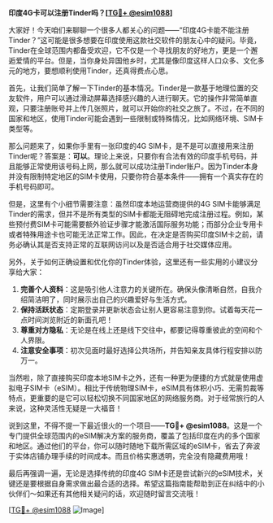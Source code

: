 **印度4G卡可以注册Tinder吗？[[TG💪+ @esim1088](https://t.me/s/esim1088)]**

大家好！今天咱们来聊聊一个很多人都关心的问题——“印度4G卡能不能注册Tinder？”这可能是很多想要在印度使用这款社交软件的朋友心中的疑问。毕竟，Tinder在全球范围内都备受欢迎，它不仅是一个寻找朋友的好地方，更是一个邂逅爱情的平台。但是，当你身处异国他乡时，尤其是像印度这样人口众多、文化多元的地方，要想顺利使用Tinder，还真得费点心思。

首先，让我们简单了解一下Tinder的基本情况。Tinder是一款基于地理位置的交友软件，用户可以通过滑动屏幕选择感兴趣的人进行聊天。它的操作非常简单直观，只要注册账号并上传几张照片，就可以开始你的社交之旅了。不过，在不同的国家和地区，使用Tinder可能会遇到一些限制或特殊情况，比如网络环境、SIM卡类型等。

那么问题来了，如果你手里有一张印度的4G SIM卡，是不是可以直接用来注册Tinder呢？答案是：**可以**。理论上来说，只要你有合法有效的印度手机号码，并且能够正常使用该号码上网，那么就可以成功注册Tinder账户。因为Tinder本身并没有限制特定地区的SIM卡使用，只要你符合基本条件——拥有一个真实存在的手机号码即可。

但是，这里有个小细节需要注意：虽然印度本地运营商提供的4G SIM卡能够满足Tinder的需求，但并不是所有类型的SIM卡都能无阻碍地完成注册过程。例如，某些预付费SIM卡可能需要额外验证步骤才能激活国际服务功能；而部分企业专用卡或者特殊用途卡也可能无法正常工作。因此，在决定是否购买印度SIM卡之前，请务必确认其是否支持正常的互联网访问以及是否适合用于社交媒体应用。

另外，关于如何正确设置和优化你的Tinder体验，这里还有一些实用的小建议分享给大家：

1. **完善个人资料**：这是吸引他人注意力的关键所在。确保头像清晰自然，自我介绍简洁明了，同时展示出自己的兴趣爱好与生活方式。
2. **保持活跃状态**：定期登录并更新状态会让别人更容易注意到你。试着每天花一点时间浏览附近的新面孔吧！
3. **尊重对方隐私**：无论是在线上还是线下交往中，都要记得尊重彼此的空间和个人界限。
4. **注意安全事项**：初次见面时最好选择公共场所，并告知亲友具体行程安排以防万一。

当然啦，除了直接购买印度本地SIM卡之外，还有一种更为便捷的方式就是使用虚拟电子SIM卡（eSIM）。相比于传统物理SIM卡，eSIM具有体积小巧、无需剪裁等特点，更重要的是它可以轻松切换不同国家地区的网络服务商。对于经常旅行的人来说，这种灵活性无疑是一大福音！

说到这里，不得不提一下最近很火的一个项目——**TG💪+ @esim1088**。这是一个专门提供全球范围内的eSIM解决方案的服务商，覆盖了包括印度在内的多个国家和地区。通过他们的平台，你可以随时随地下载所需区域的eSIM卡，省去了奔波于实体店铺办理手续的时间成本。而且价格实惠透明，完全没有隐藏费用哦！

最后再强调一遍，无论是选择传统的印度4G SIM卡还是尝试新兴的eSIM技术，关键还是要根据自身需求做出最合适的选择。希望这篇指南能帮助到正在纠结中的小伙伴们～如果还有其他相关疑问的话，欢迎随时留言交流哦！

[[TG💪+ @esim1088](https://t.me/s/esim1088) ![Image](https://i.postimg.cc/4NQfJmqS/Snipaste-2025-05-13-00-14-12.png)]